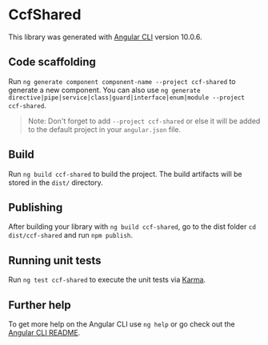 # CcfShared

This library was generated with [Angular CLI](https://github.com/angular/angular-cli) version 10.0.6.

## Code scaffolding

Run `ng generate component component-name --project ccf-shared` to generate a new component. You can also use `ng generate directive|pipe|service|class|guard|interface|enum|module --project ccf-shared`.
> Note: Don't forget to add `--project ccf-shared` or else it will be added to the default project in your `angular.json` file. 

## Build

Run `ng build ccf-shared` to build the project. The build artifacts will be stored in the `dist/` directory.

## Publishing

After building your library with `ng build ccf-shared`, go to the dist folder `cd dist/ccf-shared` and run `npm publish`.

## Running unit tests

Run `ng test ccf-shared` to execute the unit tests via [Karma](https://karma-runner.github.io).

## Further help

To get more help on the Angular CLI use `ng help` or go check out the [Angular CLI README](https://github.com/angular/angular-cli/blob/master/README.md).
